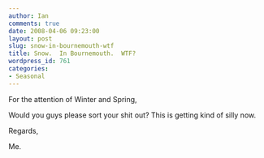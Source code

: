```yaml
---
author: Ian
comments: true
date: 2008-04-06 09:23:00
layout: post
slug: snow-in-bournemouth-wtf
title: Snow.  In Bournemouth.  WTF?
wordpress_id: 761
categories:
- Seasonal
---
```


For the attention of Winter and Spring,

Would you guys please sort your shit out?  This is getting kind of silly now.

Regards,

Me.
